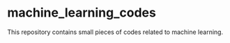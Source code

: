 # machine_learning_codes
This repository contains small pieces of codes related to machine learning.

